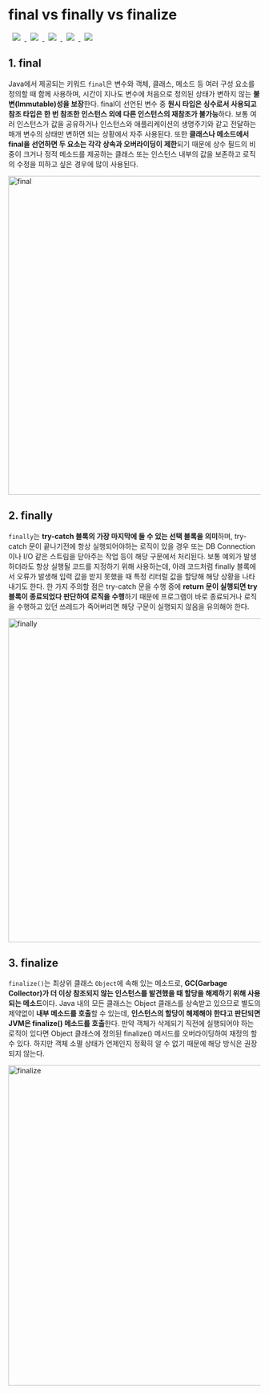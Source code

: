 # final vs finally vs finalize
<a href="http://melonicedlatte.com/">
    <img src="https://img.shields.io/badge/Java-red"
        style="height : auto; margin-left : 8px; margin-right : 8px;"/>
    <img src="https://img.shields.io/badge/Keyword-orange"
        style="height : auto; margin-left : 8px; margin-right : 8px;"/>
    <img src="https://img.shields.io/badge/Final-yellow"
        style="height : auto; margin-left : 8px; margin-right : 8px;"/>
    <img src="https://img.shields.io/badge/Finally-yellow"
        style="height : auto; margin-left : 8px; margin-right : 8px;"/>
    <img src="https://img.shields.io/badge/Finalize-yellow"
        style="height : auto; margin-left : 8px; margin-right : 8px;"/>
</a>

## 1. final
Java에서 제공되는 키워드 `final`은 변수와 객체, 클래스, 메소드 등 여러 구성 요소를 정의할 때 함께 사용하며, 시간이 지나도 변수에 처음으로 정의된 
상태가 변하지 않는 **불변(Immutable)성을 보장**한다. final이 선언된 변수 중 **원시 타입은 싱수로서 사용되고 참조 타입은 한 번 참조한 인스턴스 
외에 다른 인스턴스의 재참조가 불가능**하다. 보통 여러 인스턴스가 값을 공유하거나 인스턴스와 애플리케이션의 생명주기와 같고 전달하는 매개 변수의 상태만 
변하면 되는 상황에서 자주 사용된다. 또한 **클래스나 메소드에서 final을 선언하면 두 요소는 각각 상속과 오버라이딩이 제한**되기 때문에 상수 필드의 
비중이 크거나 정적 메소드를 제공하는 클래스 또는 인스턴스 내부의 값을 보존하고 로직의 수정을 피하고 싶은 경우에 많이 사용된다.

<img width="635" alt="final" src="https://user-images.githubusercontent.com/78818063/168737263-4c458006-18ea-4e0a-8c5f-79f635f5ed72.png">

<br>

## 2. finally
`finally`는 **try-catch 블록의 가장 마지막에 둘 수 있는 선택 블록을 의미**하며, try-catch 문이 끝나기전에 항상 실행되어야하는 로직이 있을 
경우 또는 DB Connection이나 I/O 같은 스트림을 닫아주는 작업 등이 해당 구문에서 처리된다. 보통 예외가 발생하더라도 항상 실행될 코드를 지정하기 위해 사용하는데, 
아래 코드처럼 finally 블록에서 오류가 발생해 입력 값을 받지 못했을 때 특정 리터럴 값을 할당해 해당 상황을 나타내기도 한다. 한 가지 주의할 점은 try-catch 문을 
수행 중에 **return 문이 실행되면 try 블록이 종료되었다 판단하여 로직을 수행**하기 때문에 프로그램이 바로 종료되거나 로직을 수행하고 있던 쓰레드가 죽어버리면 해당 구문이 
실행되지 않음을 유의해야 한다.

<img width="645" alt="finally" src="https://user-images.githubusercontent.com/78818063/168737273-d9c9631e-07c6-4f7d-8145-edded605c566.png">

<br>

## 3. finalize
`finalize()`는 최상위 클래스 `Object`에 속해 있는 메소드로, **GC(Garbage Collector)가 더 이상 참조되지 않는 인스턴스를 발견했을 때 할당을 해제하기 위해 
사용되는 메소드**이다. Java 내의 모든 클래스는 Object 클래스를 상속받고 있으므로 별도의 제약없이 **내부 메소드를 호출**할 수 있는데, **인스턴스의 할당이 해제해야 
한다고 판단되면 JVM은 finalize() 메소드를 호출**한다. 만약 객체가 삭제되기 직전에 실행되어야 하는 로직이 있다면 Object 클래스에 정의된 finalize() 메서드를 오버라이딩하여 
재정의 할 수 있다. 하지만 객체 소멸 상태가 언제인지 정확히 알 수 없기 때문에 해당 방식은 권장되지 않는다.

<img width="638" alt="finalize" src="https://user-images.githubusercontent.com/78818063/168737280-2862edc7-b281-4593-9009-3cb841d80833.png">

<br>
